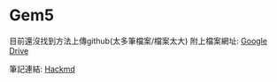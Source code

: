 # Gem5
目前還沒找到方法上傳github(太多筆檔案/檔案太大)
附上檔案網址: [Google Drive](https://drive.google.com/drive/folders/1rd2iQEfKSdOnVQny1i6R03jUtplLJKOP?usp=drive_link)

筆記連結:
[Hackmd](https://hackmd.io/ta4_Vxo6R6OP82ObEVl8tg)
